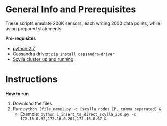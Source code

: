 General Info and Prerequisites
==============================

These scripts emulate 200K sensors, each writing 2000 data points, while using prepared statements.


**Pre-requisites**
- [python 2.7](https://www.python.org/download/releases/2.7/)
- Cassandra driver: ```pip install cassandra-driver```
- [Scylla cluster up and running](https://www.scylladb.com/download/)


Instructions
============

**How to run**
1. Download the files
2. Run: ```python [file_name].py -c [scylla nodes IP, comma separated] &```
	- Example: ```python 1_insert_ts_direct_scylla_25K.py -c 172.16.0.62,172.16.0.204,172.16.0.67 &```
